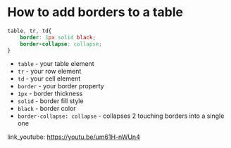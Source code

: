 # How to add borders to a table

```css
table, tr, td{
    border: 1px solid black;
    border-collapse: collapse;
}
```

- `table` - your table element
- `tr` - your row element
- `td` - your cell element
- `border` - your border property
- `1px` - border thickness
- `solid` - border fill style
- `black` - border color
- `border-collapse: collapse` - collapses 2 touching borders into a single one


link_youtube: https://youtu.be/um61H-nWUn4
